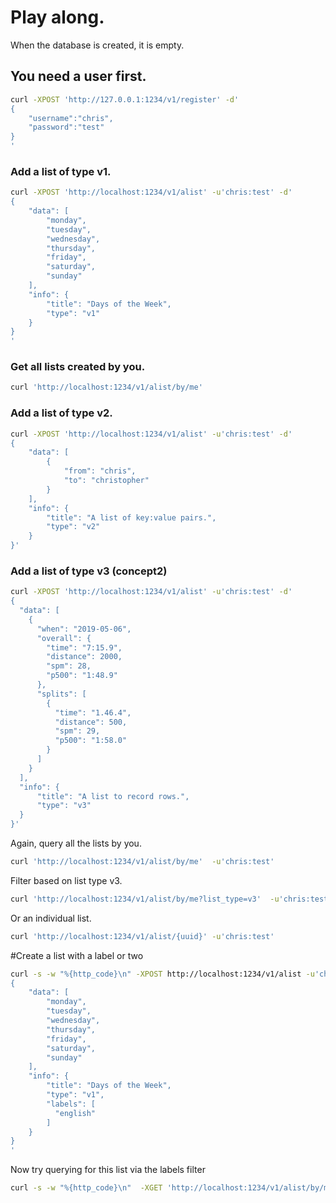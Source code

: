 


# Play along.
When the database is created, it is empty.

## You need a user first.
```sh
curl -XPOST 'http://127.0.0.1:1234/v1/register' -d'
{
    "username":"chris",
    "password":"test"
}
'
```

### Add a list of type v1.

```sh
curl -XPOST 'http://localhost:1234/v1/alist' -u'chris:test' -d'
{
    "data": [
        "monday",
        "tuesday",
        "wednesday",
        "thursday",
        "friday",
        "saturday",
        "sunday"
    ],
    "info": {
        "title": "Days of the Week",
        "type": "v1"
    }
}
'
```

### Get all lists created by you.
```sh
curl 'http://localhost:1234/v1/alist/by/me'
```

### Add a list of type v2.

```sh
curl -XPOST 'http://localhost:1234/v1/alist' -u'chris:test' -d'
{
    "data": [
        {
            "from": "chris",
            "to": "christopher"
        }
    ],
    "info": {
        "title": "A list of key:value pairs.",
        "type": "v2"
    }
}'
```

### Add a list of type v3 (concept2)
```sh
curl -XPOST 'http://localhost:1234/v1/alist' -u'chris:test' -d'
{
  "data": [
    {
      "when": "2019-05-06",
      "overall": {
        "time": "7:15.9",
        "distance": 2000,
        "spm": 28,
        "p500": "1:48.9"
      },
      "splits": [
        {
          "time": "1.46.4",
          "distance": 500,
          "spm": 29,
          "p500": "1:58.0"
        }
      ]
    }
  ],
  "info": {
      "title": "A list to record rows.",
      "type": "v3"
  }
}'
```

Again, query all the lists by you.
```sh
curl 'http://localhost:1234/v1/alist/by/me'  -u'chris:test'
```

Filter based on list type v3.
```sh
curl 'http://localhost:1234/v1/alist/by/me?list_type=v3'  -u'chris:test'
```

Or an individual list.
```sh
curl 'http://localhost:1234/v1/alist/{uuid}' -u'chris:test'
```

#Create a list with a label or two
```sh
curl -s -w "%{http_code}\n" -XPOST http://localhost:1234/v1/alist -u'chris:test' -d'
{
    "data": [
        "monday",
        "tuesday",
        "wednesday",
        "thursday",
        "friday",
        "saturday",
        "sunday"
    ],
    "info": {
        "title": "Days of the Week",
        "type": "v1",
        "labels": [
          "english"
        ]
    }
}
'
```

Now try querying for this list via the labels filter
```sh
curl -s -w "%{http_code}\n"  -XGET 'http://localhost:1234/v1/alist/by/me?labels=english' -u'chris:test'
```
